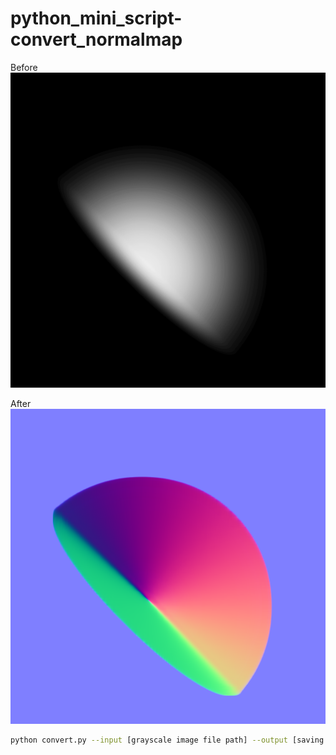 ﻿# python_mini_script-convert_normalmap

Before   
![image](test_image/test_original.png)
   
After   
![image](test_image/test_normalmap.png)
   
```bash
python convert.py --input [grayscale image file path] --output [saving path]
```
